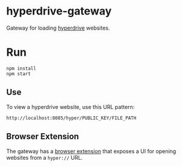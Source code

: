 # hyperdrive-gateway
Gateway for loading [hyperdrive](https://hypercore-protocol.org/) websites.

# Run

```
npm install
npm start
```

## Use

To view a hyperdrive website, use this URL pattern:

```
http://localhost:8085/hyper/PUBLIC_KEY/FILE_PATH
```

## Browser Extension

The gateway has a [browser extension](https://github.com/rhythnic/hypercore-gateway-extension) that exposes a UI
for opening websites from a `hyper://` URL.